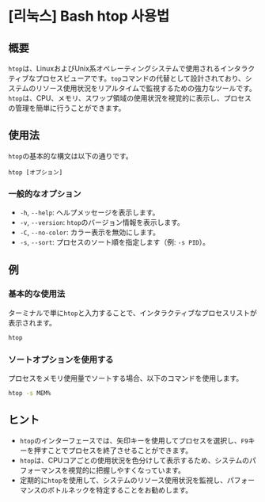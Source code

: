 # [리눅스] Bash htop 사용법

## 概要
`htop`は、LinuxおよびUnix系オペレーティングシステムで使用されるインタラクティブなプロセスビューアです。`top`コマンドの代替として設計されており、システムのリソース使用状況をリアルタイムで監視するための強力なツールです。`htop`は、CPU、メモリ、スワップ領域の使用状況を視覚的に表示し、プロセスの管理を簡単に行うことができます。

## 使用法
`htop`の基本的な構文は以下の通りです。

```
htop [オプション]
```

### 一般的なオプション
- `-h`, `--help`: ヘルプメッセージを表示します。
- `-v`, `--version`: `htop`のバージョン情報を表示します。
- `-C`, `--no-color`: カラー表示を無効にします。
- `-s`, `--sort`: プロセスのソート順を指定します（例: `-s PID`）。

## 例
### 基本的な使用法
ターミナルで単に`htop`と入力することで、インタラクティブなプロセスリストが表示されます。

```bash
htop
```

### ソートオプションを使用する
プロセスをメモリ使用量でソートする場合、以下のコマンドを使用します。

```bash
htop -s MEM%
```

## ヒント
- `htop`のインターフェースでは、矢印キーを使用してプロセスを選択し、`F9`キーを押すことでプロセスを終了させることができます。
- `htop`は、CPUコアごとの使用状況を色分けして表示するため、システムのパフォーマンスを視覚的に把握しやすくなっています。
- 定期的に`htop`を使用して、システムのリソース使用状況を監視し、パフォーマンスのボトルネックを特定することをお勧めします。